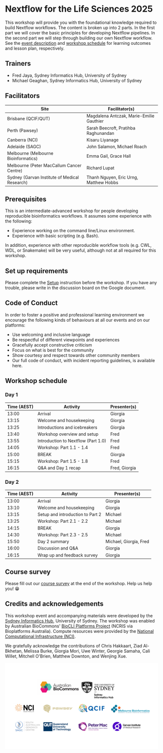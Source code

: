 # Nextflow for the Life Sciences 2025

This workshop will provide you with the foundational knowledge required to build Nextflow workflows. The content is broken up into 2 parts. In the first part we will cover the basic principles for developing Nextflow pipelines. In the second part we will step through building our own Nextflow workflow. See the [event description](https://www.biocommons.org.au/events/nextflow-life-sciences) and [workshop schedule](#workshop-schedule) for learning outcomes and lesson plan, respectively.

## Trainers

* Fred Jaya, Sydney Informatics Hub, University of Sydney
* Michael Geaghan, Sydney Informatics Hub, University of Sydney

## Facilitators

| Site                                          | Facilitator(s)                           |
| --------------------------------------------- | ---------------------------------------- |
| Brisbane (QCIF/QUT)                           | Magdalena Antczak, Marie-Emilie Gauthier |
| Perth (Pawsey)                                | Sarah Beecroft, Pratihba Raghunandan     |
| Canberra (NCI)                                | Kisaru Liyanage                          |
| Adelaide (SAGC)                               | John Salamon, Michael Roach              |
| Melbourne (Melbourne Bioinformatics)          | Emma Gail, Grace Hall                    |
| Melbourne (Peter MacCallum Cancer Centre)     | Richard Lupat                            |
| Sydney (Garvan Institute of Medical Research) | Thanh Nguyen, Eric Urng, Matthew Hobbs   |

## Prerequisites

This is an intermediate-advanced workshop for people developing reproducible bioinformatics workflows. It assumes some experience with the following:

* Experience working on the command line/Linux environment.
* Experience with basic scripting (e.g. Bash).

In addition, experience with other reproducible workflow tools (e.g. CWL, WDL, or Snakemake) will be very useful, although not at all required for this workshop.

## Set up requirements

Please complete the [Setup](setup.md) instruction before the workshop. If you have any trouble, please write in the discussion board on the Google document.

## Code of Conduct
In order to foster a positive and professional learning environment we encourage the following kinds of behaviours at all our events and on our platforms:

* Use welcoming and inclusive language
* Be respectful of different viewpoints and experiences
* Gracefully accept constructive criticism
* Focus on what is best for the community
* Show courtesy and respect towards other community members
* Our full code of conduct, with incident reporting guidelines, is available here.

## Workshop schedule

### Day 1

|Time (AEST)|Activity                            |Presenter(s)  |
|-----------|------------------------------------|--------------|
|13:00      |Arrival                             | Giorgia      |
|13:15      |Welcome and housekeeping            | Giorgia      |
|13:25      |Introductions and icebreakers       | Giorgia      |
|13:40      |Workshop overview and setup         | Fred         |
|13:55      |Introduction to Nextflow (Part 1.0) | Fred         |
|14:05      |Workshop: Part 1.1 - 1.4            | Fred         |
|15:00      |BREAK                               | Giorgia      |
|15:15      |Workshop: Part 1.5 - 1.8            | Fred         |
|16:15      |Q&A and Day 1 recap                 | Fred, Giorgia|

### Day 2

|Time (AEST)|Activity                            |Presenter(s)  |
|-----------|------------------------------------|--------------|
|13:00      |Arrival                             | Giorgia      |
|13:10      |Welcome and housekeeping            | Giorgia      |
|13:15      |Setup and introduction to Part 2    | Michael      |
|13:25      |Workshop: Part 2.1 - 2.2            | Michael      |
|14:15      |BREAK                               | Giorgia      |
|14:30      |Workshop: Part 2.3 - 2.5            | Michael      |
|15:50      |Day 2 summary                       | Michael, Giorgia, Fred |
|16:00      |Discussion and Q&A                  | Giorgia      |
|16:15      |Wrap up and feedback survey         | Giorgia      |

## Course survey

Please fill out our [course survey](https://q.surveys.unimelb.edu.au/jfe/form/SV_b3HggdmybXBjgSq)
at the end of the workshop. Help us help you! 😁

## Credits and acknowledgements

This workshop event and accompanying materials were developed by the [Sydney Informatics Hub](https://www.sydney.edu.au/research/facilities/sydney-informatics-hub.html), University of Sydney. The workshop was enabled by Australian BioCommons' [BioCLI Platforms Project](https://www.biocommons.org.au/biocli) (NCRIS via Bioplatforms Australia). Compute resources were provided by the [National Computational Infrastructure (NCI)](https://nci.org.au/).

We gratefully acknowledge the contributions of Chris Hakkaart, Ziad Al-Bkhetan, Melissa Burke, Giorgia Mori, Uwe Winter, Georgie Samaha, Cali Willet, Mitchell O'Brien, Matthew Downton, and Wenjing Xue.

![](./img/logos.png)

